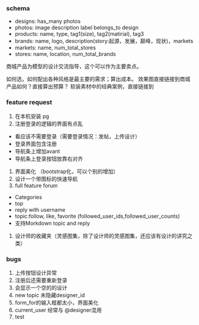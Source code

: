 ### schema
- designs: has_many photos
- photos: image description label belongs_to design
- products: name, type, tag1(size), tag2(matirial), tag3
- brands: name, logo, description(story:起源，发展，巅峰，现状)，markets
- markets: name, num_total_stores
- stores: name, location, num_total_brands

商城产品为模型的设计交流指导，这个可以作为主要卖点。

如何选，如何配出各种风格是最主要的需求；算出成本。
效果图直接链接到商城产品如何？直接算出预算？
软装素材中的经典案例，直接链接到


### feature request
1. 在本机安装 pg
1. 注册登录的逻辑的界面有点乱
 - 看应该不需要登录（需要登录情况：发帖，上传设计）
 - 登录界面包含注册
 - 导航条上增加avant
 - 导航条上登录按钮放靠右对齐
1. 界面美化 （bootstrap化，可以个别的增加）
1. 设计一个带图标的快速导航
1. full feature forum
 - Categories
 - top
 - reply with username
 - topic:follow, like, favorite (followed_user_ids,followed_user_counts)
 - 支持Morkdown topic and reply
1. 设计师的收藏夹（灵感图集，除了设计师的灵感图集，还应该有设计的讲究之类）


### bugs
1. 上传按钮设计异常
1. 注册后还需要重新登录
1. 会显示一个空的的设计
1. new topic 未隐藏designer_id
1. form_for的输入框都太小，界面美化
1. current_user 经常与 @designer混用
1. test
